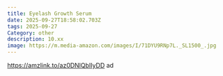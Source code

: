 ```yaml
---
title: Eyelash Growth Serum
date: 2025-09-27T18:58:02.703Z
tags: 2025-09-27
Category: other
description: 10.xx
image: https://m.media-amazon.com/images/I/71DYU9RNp7L._SL1500_.jpg
---
```

https://amzlink.to/az0DNlQbIIyDD ad